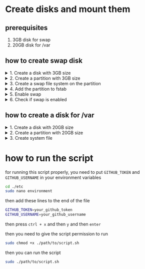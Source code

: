 # Create disks and mount them

## prerequisites

1. 3GB disk for swap
2. 20GB disk for /var

## how to create swap disk

<details>
  <summary>1. Create a disk with 3GB size</summary>
    this part is mostly done by your cloud provider
</details>
<details>
  <summary>2. Create a partition with 3GB size</summary>
    If the disk is not yet partitioned, you'll need to create a partition on it. Use fdisk or another partitioning tool to create the partition.

```bash
sudo fdisk /dev/sdx
```
Follow the interactive prompts to create a partition, and set its type to 'Linux swap' (usually type code 82).
</details>


<details>
  <summary>3. Create a swap file system on the partition</summary>
    After creating the partition, you'll need to create a swap file system on it.

```bash
sudo mkswap /dev/sdx1
```
</details>


<details>
  <summary>4. Add the partition to fstab</summary>
    After creating the swap file system, you'll need to add an entry to /etc/fstab so that the system will use the partition for swap each time it boots.

```bash
sudo nano /etc/fstab
```
Add the following line to the end of the file:

```bash
/dev/sdx1 swap swap defaults 0 0
```
</details>


<details>
  <summary>5. Enable swap</summary>
    After adding the entry to /etc/fstab, you'll need to enable the swap partition.

```bash
sudo swapon -a
```
</details>


<details>
  <summary>6. Check if swap is enabled</summary>
    After enabling the swap partition, you can verify that it's enabled by checking the output of the command swapon -s.

```bash
sudo swapon -s
```
</details>

## how to create a disk for /var

<details>
  <summary>1. Create a disk with 20GB size</summary>
    this part is mostly done by your cloud provider
</details>

<details>
  <summary>2. Create a partition with 20GB size</summary>
    If the disk is not yet partitioned, you'll need to create a partition on it. Use fdisk or another partitioning tool to create the partition.

```bash
sudo fdisk /dev/sdx
```

Follow the interactive prompts to create a partition, and set its type to 'LVM' (usually type code 30, we need `t` for that).
</details>

<details>
<summary>3. Create system file</summary>

We need to give a system file to the partition

```bash
sudo mkfs.ext4 /dev/sdx1
```
</details>



# how to run the script

for running this script properly, you need to put `GITHUB_TOKEN` and `GITHUB_USERNAME` in your environment variables

```bash
cd ./etc
sudo nano environment
```

then add these lines to the end of the file

```bash
GITHUB_TOKEN=your_github_token
GITHUB_USERNAME=your_github_username
```

then press `ctrl + x` and then `y` and then `enter`

then you need to give the script permission to run

```bash
sudo chmod +x ./path/to/script.sh
```

then you can run the script

```bash
sudo ./path/to/script.sh
```

